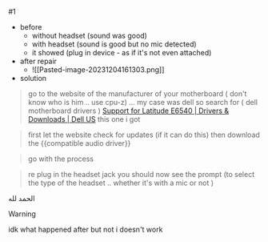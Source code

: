 

#1
- before
	- without headset (sound was good)
	- with headset (sound is good but no mic detected)
	- it showed (plug in device - as if it's not even attached)
- after repair
	- ![[Pasted-image-20231204161303.png]]
- solution
> go to the website of the manufacturer of your motherboard ( don't know who is him .. use cpu-z) ... my case was dell so search for ( dell motherboard drivers )
> [Support for Latitude E6540 | Drivers & Downloads | Dell US](https://www.dell.com/support/home/en-us/product-support/servicetag/0-b3NyUkpuU3l1WE1tZFAyQjlTd3J6dz090/drivers) this one i got

>first let the website check for updates (if it can do this)
>then download the {{compatible audio driver}}

>go with the process

> re plug in the headset jack
> you should now see the prompt (to select the type of the headset .. whether it's with a mic or not )

الحمد لله

> [!warning] 
> 
idk what happened after but not i doesn't work
